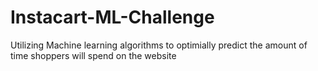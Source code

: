 # Instacart-ML-Challenge

Utilizing Machine learning algorithms to optimially predict the amount of time shoppers will spend on the website

